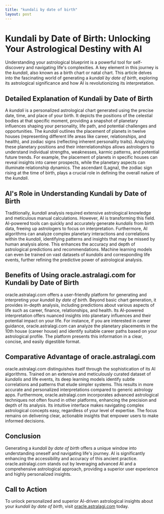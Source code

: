 ```yaml
---
title: "kundali by date of birth"
layout: post
---
```


# Kundali by Date of Birth: Unlocking Your Astrological Destiny with AI

Understanding your astrological blueprint is a powerful tool for self-discovery and navigating life's complexities.  A key element in this journey is the *kundali*, also known as a birth chart or natal chart.  This article delves into the fascinating world of generating a *kundali by date of birth*, exploring its astrological significance and how AI is revolutionizing its interpretation.

## Detailed Explanation of Kundali by Date of Birth

A *kundali* is a personalized astrological chart generated using the precise date, time, and place of your birth.  It depicts the positions of the celestial bodies at that specific moment, providing a snapshot of planetary influences shaping your personality, life path, and potential challenges and opportunities.  The *kundali* outlines the placement of planets in twelve houses (representing different life areas like career, relationships, and health), and zodiac signs (reflecting inherent personality traits).  Analyzing these planetary positions and their interrelationships allows astrologers to understand individual strengths, weaknesses, karmic patterns, and potential future trends. For example, the placement of planets in specific houses can reveal insights into career prospects, while the planetary aspects can illuminate relationship dynamics.  The ascendant (Lagna), the zodiac sign rising at the time of birth, plays a crucial role in defining the overall nature of the *kundali*.

## AI's Role in Understanding Kundali by Date of Birth

Traditionally, *kundali* analysis required extensive astrological knowledge and meticulous manual calculations.  However, AI is transforming this field. AI-powered tools can quickly and accurately generate *kundalis* from birth data, freeing up astrologers to focus on interpretation.  Furthermore, AI algorithms can analyze complex planetary interactions and correlations within the *kundali*, identifying patterns and insights that may be missed by human analysis alone.  This enhances the accuracy and depth of astrological predictions and recommendations.  Machine learning models can even be trained on vast datasets of *kundalis* and corresponding life events, further refining the predictive power of astrological analysis.


## Benefits of Using oracle.astralagi.com for Kundali by Date of Birth

oracle.astralagi.com offers a user-friendly platform for generating and interpreting your *kundali by date of birth*.  Beyond basic chart generation, it provides in-depth analysis, including predictions about various aspects of life such as career, finance, relationships, and health.  Its AI-powered interpretation offers nuanced insights into planetary influences and their potential impact on your life. For instance, if you are interested in career guidance, oracle.astralagi.com can analyze the planetary placements in the 10th house (career house) and identify suitable career paths based on your astrological profile.  The platform presents this information in a clear, concise, and easily digestible format.

## Comparative Advantage of oracle.astralagi.com

oracle.astralagi.com distinguishes itself through the sophistication of its AI algorithms.  Trained on an extensive and meticulously curated dataset of *kundalis* and life events, its deep learning models identify subtle correlations and patterns that elude simpler systems.  This results in more accurate and personalized interpretations compared to generic astrology apps.  Furthermore, oracle.astralagi.com incorporates advanced astrological techniques not often found in other platforms, enhancing the precision and depth of its analysis.  Its intuitive interface makes navigating complex astrological concepts easy, regardless of your level of expertise.  The focus remains on delivering clear, actionable insights that empower users to make informed decisions.

## Conclusion

Generating a *kundali by date of birth* offers a unique window into understanding oneself and navigating life's journey.  AI is significantly enhancing the accessibility and accuracy of this ancient practice.  oracle.astralagi.com stands out by leveraging advanced AI and a comprehensive astrological approach, providing a superior user experience and highly personalized insights.

## Call to Action

To unlock personalized and superior AI-driven astrological insights about your *kundali by date of birth*, visit [oracle.astralagi.com](https://oracle.astralagi.com) today.